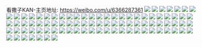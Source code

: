 看撒子KAN-主页地址: https://weibo.com/u/6366287361 
![](https://wx4.sinaimg.cn/mw2000/006WQiadly1h9504t9vgqj32c0340kjl.jpg) 
![](https://wx4.sinaimg.cn/mw2000/006WQiadly1h9504s14o1j32c0340kjl.jpg) 
![](https://wx4.sinaimg.cn/mw2000/006WQiadly1h94zx9j1mtj32c0340u0x.jpg) 
![](https://wx4.sinaimg.cn/mw2000/006WQiadly1h94zx76qb3j32702venpd.jpg) 
![](https://wx4.sinaimg.cn/mw2000/006WQiadgy1h91jslhgr4j32c0340qv6.jpg) 
![](https://wx4.sinaimg.cn/mw2000/006WQiadly1h8stha0o7aj30vc15s4at.jpg) 
![](https://wx4.sinaimg.cn/mw2000/006WQiadly1h8csn69sl4j30u010y7aa.jpg) 
![](https://wx4.sinaimg.cn/mw2000/006WQiadly1h8csmzv4m6j30u0140ag8.jpg) 
![](https://wx4.sinaimg.cn/mw2000/006WQiadly1h8csulv90uj30u011zwm7.jpg) 
![](https://wx4.sinaimg.cn/mw2000/006WQiadly1h8csn0ftq7j30u0140wkd.jpg) 
![](https://wx4.sinaimg.cn/mw2000/006WQiadly1h8csn1w8e3j30u00u0qam.jpg) 
![](https://wx4.sinaimg.cn/mw2000/006WQiadly1h8csn5thq2j30u0140wlz.jpg) 
![](https://wx4.sinaimg.cn/mw2000/006WQiadly1h8csqc6536j30u015ctaf.jpg) 
![](https://wx4.sinaimg.cn/mw2000/006WQiadly1h8csn4sv7aj30sg0sg0uo.jpg) 
![](https://wx4.sinaimg.cn/mw2000/006WQiadly1h8csmyftfbj30u01210yv.jpg) 
![](https://wx4.sinaimg.cn/mw2000/006WQiadly1h8csmz2nllj30u0140qas.jpg) 
![](https://wx4.sinaimg.cn/mw2000/006WQiadly1h8csn175d9j30u0140qap.jpg) 
![](https://wx4.sinaimg.cn/mw2000/006WQiadly1h8csn2v4cnj30u00u0n5c.jpg) 
![](https://wx4.sinaimg.cn/mw2000/006WQiadly1h8csmxzjugj31400u0akz.jpg) 
![](https://wx4.sinaimg.cn/mw2000/006WQiadly1h8csn3ksf9j30u011kjy8.jpg) 
![](https://wx4.sinaimg.cn/mw2000/006WQiadly1h8csn4jhgcj30u01400zk.jpg) 
![](https://wx4.sinaimg.cn/mw2000/006WQiadly1h6oos71k37j322w35s15g.jpg) 
![](https://wx4.sinaimg.cn/mw2000/006WQiadly1h6oos36b43j323u35s4es.jpg) 
![](https://wx4.sinaimg.cn/mw2000/006WQiadly1h6oosf1ve0j323u35saeu.jpg) 
![](https://wx4.sinaimg.cn/mw2000/006WQiadly1h6oosbvbjnj322i35s4qr.jpg) 
![](https://wx4.sinaimg.cn/mw2000/006WQiadly1h6mg8oru9hj32wb4cgqao.jpg) 
![](https://wx4.sinaimg.cn/mw2000/006WQiadly1h6mg8sjsxbj323u35sgrh.jpg) 
![](https://wx4.sinaimg.cn/mw2000/006WQiadly1h6mgb26nzaj32wb4cgx6r.jpg) 
![](https://wx4.sinaimg.cn/mw2000/006WQiadly1h6mgb30sdzj30tc18e143.jpg) 
![](https://wx4.sinaimg.cn/mw2000/006WQiadly1h6kjxg4nzkj329l3407wi.jpg) 
![](https://wx4.sinaimg.cn/mw2000/006WQiadly1h69s2uwdioj31th2g3b29.jpg) 
![](https://wx4.sinaimg.cn/mw2000/006WQiadly1h69s2u38c0j30u01400um.jpg) 
![](https://wx4.sinaimg.cn/mw2000/006WQiadly1h60dlfheowj30vc15sara.jpg) 
![](https://wx4.sinaimg.cn/mw2000/006WQiadly1h4mygr5jrgj3291301kjm.jpg) 
![](https://wx4.sinaimg.cn/mw2000/006WQiadly1h36qkezvtoj31mo3404fw.jpg) 
![](https://wx4.sinaimg.cn/mw2000/006WQiadly1h36qp2bz6dj327e2ftx6q.jpg) 
![](https://wx4.sinaimg.cn/mw2000/006WQiadly1h2wlew9lezj32c0340x6q.jpg) 
![](https://wx4.sinaimg.cn/mw2000/006WQiadly1h2wleeo2qnj32c0340hdu.jpg) 
![](https://wx4.sinaimg.cn/mw2000/006WQiadly1h2wldr6kohj30ie0iewkh.jpg) 
![](https://wx4.sinaimg.cn/mw2000/006WQiadly1h2hj76p6puj30hg0hgq5q.jpg) 
![](https://wx4.sinaimg.cn/mw2000/006WQiadly1h2hj6za89kj32c02c0npe.jpg) 
![](https://wx4.sinaimg.cn/mw2000/006WQiadly1h2hj75mgplj31sc2dsqv6.jpg) 
![](https://wx4.sinaimg.cn/mw2000/006WQiadly1h2hj76bnobj30yi0yidn5.jpg) 
![](https://wx4.sinaimg.cn/mw2000/006WQiadly1h1primnbmjj30wg1flh1m.jpg) 
![](https://wx4.sinaimg.cn/mw2000/006WQiadgy1gy0x9yjflyj32802yonpf.jpg) 
![](https://wx4.sinaimg.cn/mw2000/006WQiadgy1gy0x9zqyybj32by2qax6q.jpg) 
![](https://wx4.sinaimg.cn/mw2000/006WQiadgy1gy0xcmlcy4j33402c0npf.jpg) 
![](https://wx4.sinaimg.cn/mw2000/006WQiadgy1gy0x9uc6knj32c0340hdv.jpg) 
![](https://wx4.sinaimg.cn/mw2000/006WQiadly1gxcbvlsydwj30vc15sdrn.jpg) 
![](https://wx4.sinaimg.cn/mw2000/006WQiadly1gxcbvmab4kj30yi0yiwko.jpg) 
![](https://wx4.sinaimg.cn/mw2000/006WQiadly1gwtmk5lee1j323u35s4qs.jpg) 
![](https://wx4.sinaimg.cn/mw2000/006WQiadly1gwtmjyz1t1j323u35se84.jpg) 
![](https://wx4.sinaimg.cn/mw2000/006WQiadly1gwtmkiisucj323u35sqv8.jpg) 
![](https://wx4.sinaimg.cn/mw2000/006WQiadly1gwtmk8d0gej323u35skjo.jpg) 
![](https://wx4.sinaimg.cn/mw2000/006WQiadly1gwtmkcx0p0j32yo4g0qvc.jpg) 
![](https://wx4.sinaimg.cn/mw2000/006WQiadly1gwtmkfd79rj323u35sqv8.jpg) 
![](https://wx4.sinaimg.cn/mw2000/006WQiadly1gwtmk2sh2nj32yo4g0kjr.jpg) 
![](https://wx4.sinaimg.cn/mw2000/006WQiadly1gwtmkldcmgj323u35shdw.jpg) 
![](https://wx4.sinaimg.cn/mw2000/006WQiadly1gwtmkrl2u4j32yo4g04qw.jpg) 
![](https://wx4.sinaimg.cn/mw2000/006WQiadly1gwtmkv4z1lj32yo4g0u13.jpg) 
![](https://wx4.sinaimg.cn/mw2000/006WQiadly1gwtmknuildj323u35sx6s.jpg) 
![](https://wx4.sinaimg.cn/mw2000/006WQiadly1gv6ws7sdyij62c0340hdt02.jpg) 
![](https://wx4.sinaimg.cn/mw2000/006WQiadly1gv6ws5z6koj62c0340qv502.jpg) 
![](https://wx4.sinaimg.cn/mw2000/006WQiadly1gv6wsdjfozj61yj2m2qv502.jpg) 
![](https://wx4.sinaimg.cn/mw2000/006WQiadly1gv6wsfrlf0j61h81z07wh02.jpg) 
![](https://wx4.sinaimg.cn/mw2000/006WQiadly1gv6wsbe06yj622r2rou0x02.jpg) 
![](https://wx4.sinaimg.cn/mw2000/006WQiadly1gv6ws9nu1wj62c0340e8102.jpg) 
![](https://wx4.sinaimg.cn/mw2000/006WQiadly1gty1nw4p9zj30vc15s4kc.jpg) 
![](https://wx4.sinaimg.cn/mw2000/006WQiadly1gqstjm4ibkj31zw2zd4qp.jpg) 
![](https://wx4.sinaimg.cn/mw2000/006WQiadly1gqstjky1cfj32c0340hdt.jpg) 
![](https://wx4.sinaimg.cn/mw2000/006WQiadly1gqstjfxbeij31zb2ry4qp.jpg) 
![](https://wx4.sinaimg.cn/mw2000/006WQiadly1gqstjjcpy2j32c0340e81.jpg) 
![](https://wx4.sinaimg.cn/mw2000/006WQiadly1gqstjhkqr3j32c0340e81.jpg) 
![](https://wx4.sinaimg.cn/mw2000/006WQiadly1gqstjdwt0wj32c0340hdt.jpg) 
![](https://wx4.sinaimg.cn/mw2000/006WQiadly1gmbi76izzoj326s2y9hdv.jpg) 
![](https://wx4.sinaimg.cn/mw2000/006WQiadly1gmbi6zh9hoj32c0340b2c.jpg) 
![](https://wx4.sinaimg.cn/mw2000/006WQiadly1gmbi6trjfhj32c0340b2b.jpg) 
![](https://wx4.sinaimg.cn/mw2000/006WQiadly1gmbi73lzx0j327r2qr4qq.jpg) 
![](https://wx4.sinaimg.cn/mw2000/006WQiadly1gmbi71ow5uj32b82uphdu.jpg) 
![](https://wx4.sinaimg.cn/mw2000/006WQiadly1gmbi6vw4n6j325k2vfb2a.jpg) 
![](https://wx4.sinaimg.cn/mw2000/006WQiadly1gmbi9xd0g4j30u016wdqk.jpg) 
![](https://wx4.sinaimg.cn/mw2000/006WQiadgy1giq62fwg5mj30yh19kauo.jpg) 
![](https://wx4.sinaimg.cn/mw2000/006WQiadgy1giq62fci1mj30yi19tahk.jpg) 
![](https://wx4.sinaimg.cn/mw2000/006WQiadly1ggnoj9m6kjj32802yohdv.jpg) 
![](https://wx4.sinaimg.cn/mw2000/006WQiadly1ggfenheu30j32802yo4qs.jpg) 
![](https://wx4.sinaimg.cn/mw2000/006WQiadly1ggfenc3f7gj32552z1npe.jpg) 
![](https://wx4.sinaimg.cn/mw2000/006WQiadly1ga60yw4b74j32c02c07wi.jpg) 
![](https://wx4.sinaimg.cn/mw2000/006WQiadly1ga60yswzr5j32c02c04qq.jpg) 
![](https://wx4.sinaimg.cn/mw2000/006WQiadly1ga60yyj1e3j31yr1yrhdt.jpg) 

